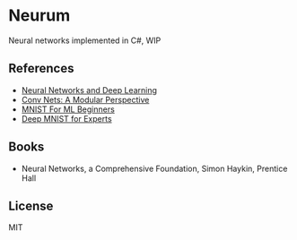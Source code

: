 # Neurum

Neural networks implemented in C#, WIP

## References

- [Neural Networks and Deep Learning](http://neuralnetworksanddeeplearning.com/)
- [Conv Nets: A Modular Perspective](http://colah.github.io/posts/2014-07-Conv-Nets-Modular/)
- [MNIST For ML Beginners](https://www.tensorflow.org/get_started/mnist/beginners)
- [Deep MNIST for Experts](https://www.tensorflow.org/get_started/mnist/pros)

## Books

- Neural Networks, a Comprehensive Foundation, Simon Haykin, Prentice Hall

## License

MIT


